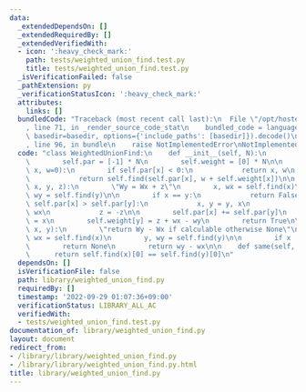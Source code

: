 ```yaml
---
data:
  _extendedDependsOn: []
  _extendedRequiredBy: []
  _extendedVerifiedWith:
  - icon: ':heavy_check_mark:'
    path: tests/weighted_union_find.test.py
    title: tests/weighted_union_find.test.py
  _isVerificationFailed: false
  _pathExtension: py
  _verificationStatusIcon: ':heavy_check_mark:'
  attributes:
    links: []
  bundledCode: "Traceback (most recent call last):\n  File \"/opt/hostedtoolcache/PyPy/3.7.13/x64/site-packages/onlinejudge_verify/documentation/build.py\"\
    , line 71, in _render_source_code_stat\n    bundled_code = language.bundle(stat.path,\
    \ basedir=basedir, options={'include_paths': [basedir]}).decode()\n  File \"/opt/hostedtoolcache/PyPy/3.7.13/x64/site-packages/onlinejudge_verify/languages/python.py\"\
    , line 96, in bundle\n    raise NotImplementedError\nNotImplementedError\n"
  code: "class WeightedUnionFind:\n    def __init__(self, N):\n        self.N = N\n\
    \        self.par = [-1] * N\n        self.weight = [0] * N\n\n    def find(self,\
    \ x, w=0):\n        if self.par[x] < 0:\n            return x, w\n        else:\n\
    \            return self.find(self.par[x], w + self.weight[x])\n\n    def merge(self,\
    \ x, y, z):\n        \"Wy = Wx + z\"\n        x, wx = self.find(x)\n        y,\
    \ wy = self.find(y)\n\n        if x == y:\n            return False\n        if\
    \ self.par[x] > self.par[y]:\n            x, y = y, x\n            wx, wy = wy,\
    \ wx\n            z = -z\n\n        self.par[x] += self.par[y]\n        self.par[y]\
    \ = x\n        self.weight[y] = z + wx - wy\n        return True\n\n    def diff(self,\
    \ x, y):\n        \"return Wy - Wx if calculable otherwise None\"\n        x,\
    \ wx = self.find(x)\n        y, wy = self.find(y)\n\n        if x != y:\n    \
    \        return None\n        return wy - wx\n\n    def same(self, x, y):\n  \
    \      return self.find(x)[0] == self.find(y)[0]\n"
  dependsOn: []
  isVerificationFile: false
  path: library/weighted_union_find.py
  requiredBy: []
  timestamp: '2022-09-29 01:07:36+09:00'
  verificationStatus: LIBRARY_ALL_AC
  verifiedWith:
  - tests/weighted_union_find.test.py
documentation_of: library/weighted_union_find.py
layout: document
redirect_from:
- /library/library/weighted_union_find.py
- /library/library/weighted_union_find.py.html
title: library/weighted_union_find.py
---
```


